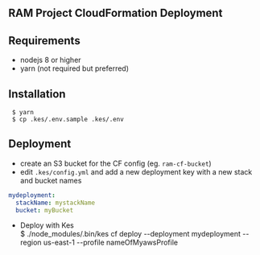 ## RAM Project CloudFormation Deployment

## Requirements

- nodejs 8 or higher
- yarn (not required but preferred)

## Installation

     $ yarn
     $ cp .kes/.env.sample .kes/.env

## Deployment

- create an S3 bucket for the CF config (eg. `ram-cf-bucket`)
- edit `.kes/config.yml` and add a new deployment key with a new stack and bucket names  
```yaml
mydeployment:
  stackName: mystackName
  bucket: myBucket
```
- Deploy with Kes  
     $ ./node_modules/.bin/kes cf deploy --deployment mydeployment --region us-east-1 --profile nameOfMyawsProfile

